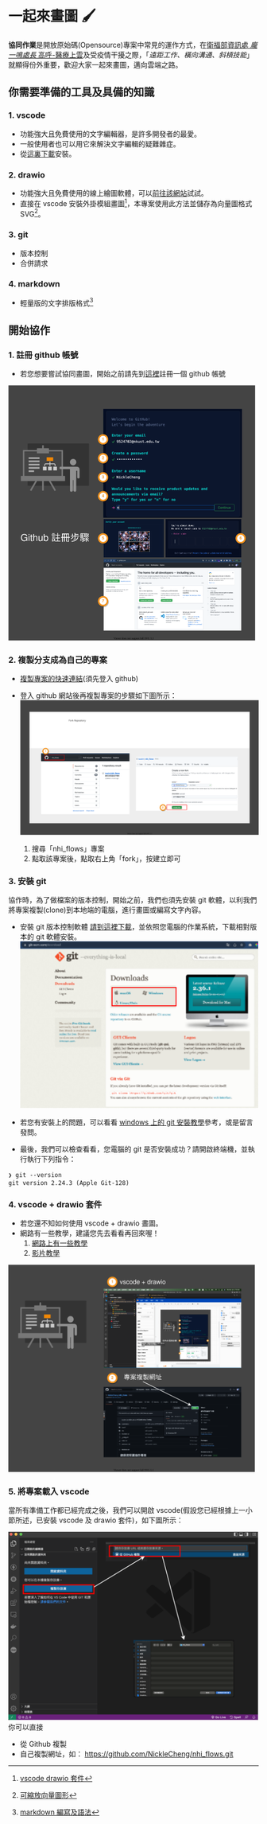 # 一起來畫圖 :paintbrush:
**協同作業**是開放原始碼(Opensource)專案中常見的運作方式，在[衛福部資訊處 *龐一鳴處長* 高呼-醫療上雲](https://www.cio.com.tw/pang-yuming-data-security-cloud-up-medical-ai-as-governors-second-pulse/?utm_source=line&utm_medium=live&utm_campaign=220523)及受疫情干擾之際，「*遠距工作、橫向溝通、斜槓技能*」就顯得份外重要，歡迎大家一起來畫圖，邁向雲端之路。
## 你需要準備的工具及具備的知識

### 1. vscode
- 功能強大且免費使用的文字編輯器，是許多開發者的最愛。
- 一般使用者也可以用它來解決文字編輯的疑難雜症。
- 從[這裏下載](https://code.visualstudio.com/)安裝。

### 2. drawio
-   功能強大且免費使用的線上繪圖軟體，可以[前往該網站](https://app.diagrams.net/)試試。
- 直接在 vscode 安裝外掛模組畫圖[^1]，本專案使用此方法並儲存為向量圖格式SVG[^2]。

### 3. git
- 版本控制
- 合併請求
### 4. markdown
- 輕量版的文字排版格式[^4]
## 開始協作

### 1. 註冊 github 帳號
- 若您想要嘗試協同畫圖，開始之前請先到[這裡](https://github.com/signup?ref_cta=Sign+up&ref_loc=header+logged+out&ref_page=%2F&source=header-home)註冊一個 github 帳號

![註冊步驟](./images/registration.drawio.svg)

### 2. 複製分支成為自己的專案

- [複製專案的快速連結](https://github.com/losehrt/nhi_flows/fork)(須先登入 github)

- 登入 github 網站後再複製專案的步驟如下圖所示：
![](./images/fork.drawio.svg)
  1. 搜尋「nhi_flows」專案
  2. 點取該專案後，點取右上角「fork」，按建立即可

### 3. 安裝 git
協作時，為了做檔案的版本控制，開始之前，我們也須先安裝 git 軟體，以利我們將專案複製(clone)到本地端的電腦，進行畫圖或編寫文字內容。
- 安裝 git 版本控制軟體 [請到這裡下載](https://git-scm.com/download)，並依照您電腦的作業系統，下載相對版本的 git 軟體安裝。
![](./images/git_install.drawio.svg)

- 若您有安裝上的問題，可以看看 [windows 上的 git 安裝教學](https://w3c.hexschool.com/git/3f9497cd)參考，或是留言發問。

- 最後，我們可以檢查看看，您電腦的 git 是否安裝成功？請開啟終端機，並執行執行下列指令：

```
❯ git --version
git version 2.24.3 (Apple Git-128)
```

### 4. vscode + drawio 套件
- 若您還不知如何使用 vscode + drawio 畫圖。
- 網路有一些教學，建議您先去看看再回來喔！
  1. [網路上有一些教學](https://ithelp.ithome.com.tw/articles/10236346)
  2. [影片教學](https://youtu.be/AdrFG7sq1d4)

![](./images/vscode.drawio.svg)

### 5. 將專案載入 vscode
當所有準備工作都已經完成之後，我們可以開啟 vscode(假設您已經根據上一小節所述，已安裝 vscode 及 drawio 套件)，如下圖所示：

![](./images/startup.drawio.svg)
你可以直接
- 從 Github 複製
- 自己複製網址，如： https://github.com/NickleCheng/nhi_flows.git

[^1]: [vscode drawio 套件](https://github.com/hediet/vscode-drawio)
[^2]: [可縮放向量圖形](https://zh.m.wikipedia.org/zh-tw/%E5%8F%AF%E7%B8%AE%E6%94%BE%E5%90%91%E9%87%8F%E5%9C%96%E5%BD%A2)
[^4]: [markdown 編寫及語法](https://docs.github.com/en/github/writing-on-github/getting-started-with-writing-and-formatting-on-github/basic-writing-and-formatting-syntax)